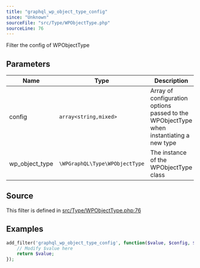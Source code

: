 ```yaml
---
title: "graphql_wp_object_type_config"
since: "Unknown"
sourceFile: "src/Type/WPObjectType.php"
sourceLine: 76
---
```



Filter the config of WPObjectType

## Parameters

| Name | Type | Description |
|------|------|-------------|
| config | `array<string,mixed>` | Array of configuration options passed to the WPObjectType when instantiating a new type |
| wp_object_type | `\WPGraphQL\Type\WPObjectType` | The instance of the WPObjectType class |




## Source

This filter is defined in [src/Type/WPObjectType.php:76](https://github.com/wp-graphql/wp-graphql/blob/develop/src/Type/WPObjectType.php#L76)


## Examples

```php
add_filter('graphql_wp_object_type_config', function($value, $config, $wp_object_type) {
    // Modify $value here
    return $value;
});
```